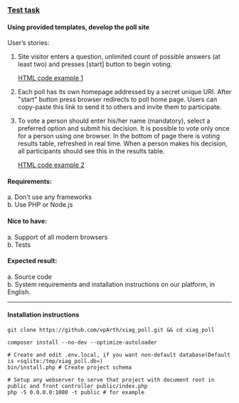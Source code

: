### [Test task](https://test-task.xiag.ch/fullstack-developer.html) ###

#### Using provided templates, develop the poll site ####

User’s stories:

 1. Site visitor enters a question, unlimited count of possible answers (at least two) and presses [start] button to begin voting.  

    [HTML code example 1](https://test-task.xiag.ch/fullstack-developer__example1.html)

 2. Each poll has its own homepage addressed by a secret unique URI. After "start" button press browser redirects to poll home page. Users can copy-paste this link to send it to others and invite them to participate.  
 3. To vote a person should enter his/her name (mandatory), select a preferred option and submit his decision. It is possible to vote only once for a person using one browser. In the bottom of page there is voting results table, refreshed in real time. When a person makes his decision, all participants should see this in the results table.  

    [HTML code example 2](https://test-task.xiag.ch/fullstack-developer__example1.html)


#### Requirements:
  a. Don't use any frameworks  
  b. Use PHP or Node.js  

#### Nice to have:
  a. Support of all modern browsers  
  b. Tests  

#### Expected result:
  a. Source code  
  b. System requirements and installation instructions on our platform, in English.  


_______

#### Installation instructions

```shell script
git clone https://github.com/vpArth/xiag_poll.git && cd xiag_poll

composer install --no-dev --optimize-autoloader

# Create and edit .env.local, if you want non-default database(Default is «sqlite:/tmp/xiag_poll.db»)
bin/install.php # Create project schema

# Setup any webserver to serve that project with document root in public and front controller public/index.php
php -S 0.0.0.0:1080 -t public # for example
```
